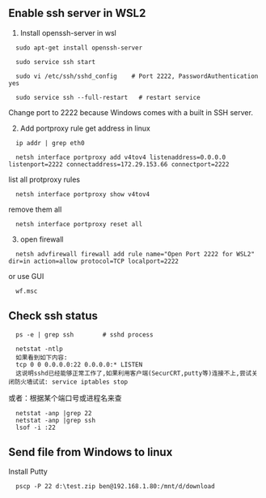 ## Enable ssh server in WSL2

1. Install openssh-server in wsl
```
  sudo apt-get install openssh-server

  sudo service ssh start

  sudo vi /etc/ssh/sshd_config    # Port 2222, PasswordAuthentication yes

  sudo service ssh --full-restart   # restart service
```
Change port to 2222 because Windows comes with a built in SSH server.


2. Add portproxy rule
get address in linux
```
  ip addr | grep eth0
```
```
  netsh interface portproxy add v4tov4 listenaddress=0.0.0.0 listenport=2222 connectaddress=172.29.153.66 connectport=2222
```

list all protproxy rules
```
  netsh interface portproxy show v4tov4
```
remove them all 
```
  netsh interface portproxy reset all
```

3. open firewall
```
  netsh advfirewall firewall add rule name="Open Port 2222 for WSL2" dir=in action=allow protocol=TCP localport=2222
``` 
or use GUI
```
  wf.msc
```

## Check ssh status
```
  ps -e | grep ssh        # sshd process

  netstat -ntlp
  如果看到如下内容:
  tcp 0 0 0.0.0.0:22 0.0.0.0:* LISTEN
  这说明sshd已经能够正常工作了,如果利用客户端(SecurCRT,putty等)连接不上,尝试关闭防火墙试试: service iptables stop
```
或者：根据某个端口号或进程名来查

```
  netstat -anp |grep 22
  netstat -anp |grep ssh
  lsof -i :22
```

## Send file from Windows to linux

Install Putty
```
  pscp -P 22 d:\test.zip ben@192.168.1.80:/mnt/d/download
```